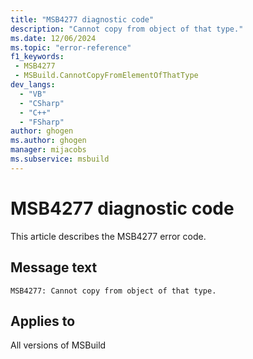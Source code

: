 ```yaml
---
title: "MSB4277 diagnostic code"
description: "Cannot copy from object of that type."
ms.date: 12/06/2024
ms.topic: "error-reference"
f1_keywords:
 - MSB4277
 - MSBuild.CannotCopyFromElementOfThatType
dev_langs:
  - "VB"
  - "CSharp"
  - "C++"
  - "FSharp"
author: ghogen
ms.author: ghogen
manager: mijacobs
ms.subservice: msbuild
---
```


# MSB4277 diagnostic code

<!-- :::ErrorDefinitionDescription::: -->
<!-- :::editable-content name="introDescription"::: -->
This article describes the MSB4277 error code.
<!-- :::editable-content-end::: -->

## Message text

```output
MSB4277: Cannot copy from object of that type.
```

<!-- :::editable-content name="postOutputDescription"::: -->
<!--
{StrBegin="MSB4277: "}
-->
<!-- :::editable-content-end::: -->
<!-- :::ErrorDefinitionDescription-end::: -->

## Applies to

All versions of MSBuild
